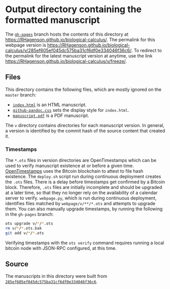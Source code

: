 # Output directory containing the formatted manuscript

The [`gh-pages`](https://github.com/RHagenson/biological-calculus/tree/gh-pages) branch hosts the contents of this directory at https://RHagenson.github.io/biological-calculus/.
The permalink for this webpage version is https://RHagenson.github.io/biological-calculus/v/285ef605ef045dc575ba31cf6df0e334046f36c6/.
To redirect to the permalink for the latest manuscript version at anytime, use the link https://RHagenson.github.io/biological-calculus/v/freeze/.

## Files

This directory contains the following files, which are mostly ignored on the `master` branch:

+ [`index.html`](index.html) is an HTML manuscript.
+ [`github-pandoc.css`](github-pandoc.css) sets the display style for `index.html`.
+ [`manuscript.pdf`](manuscript.pdf) is a PDF manuscript.

The `v` directory contains directories for each manuscript version.
In general, a version is identified by the commit hash of the source content that created it.

### Timestamps

The `*.ots` files in version directories are OpenTimestamps which can be used to verify manuscript existence at or before a given time.
[OpenTimestamps](https://opentimestamps.org/) uses the Bitcoin blockchain to attest to file hash existence.
The `deploy.sh` script run during continuous deployment creates the `.ots` files.
There is a delay before timestamps get confirmed by a Bitcoin block.
Therefore, `.ots` files are initially incomplete and should be upgraded at a later time, so that they no longer rely on the availability of a calendar server to verify.
`webpage.py`, which is run during continuous deployment, identifies files matched by `webpage/v/**/*.ots` and attempts to upgrade them.
You can also manually upgrade timestamps, by running the following in the `gh-pages` branch:

```sh
ots upgrade v/*/*.ots
rm v/*/*.ots.bak
git add v/*/*.ots
```

Verifying timestamps with the `ots verify` command requires running a local bitcoin node with JSON-RPC configured, at this time.

## Source

The manuscripts in this directory were built from
[`285ef605ef045dc575ba31cf6df0e334046f36c6`](https://github.com/RHagenson/biological-calculus/commit/285ef605ef045dc575ba31cf6df0e334046f36c6).
